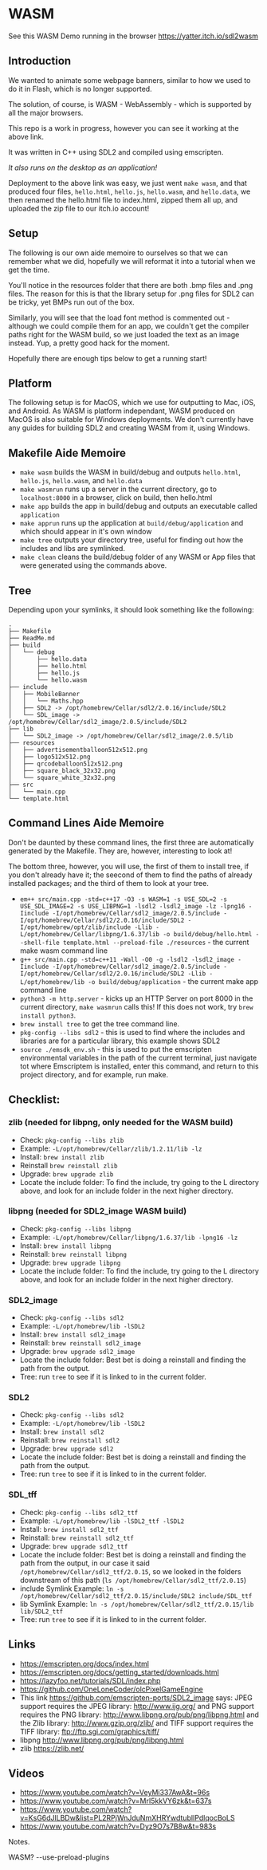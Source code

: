 # WASM

See this WASM Demo running in the browser https://yatter.itch.io/sdl2wasm

## Introduction

We wanted to animate some webpage banners, similar to how we used to do it in Flash, which is no longer supported.

The solution, of course, is WASM - WebAssembly - which is supported by all the major browsers.

This repo is a work in progress, however you can see it working at the above link.

It was written in C++ using SDL2 and compiled using emscripten.

_It also runs on the desktop as an application!_

Deployment to the above link was easy, we just went `make wasm`, and that produced four files, `hello.html`, `hello.js`, `hello.wasm`, and `hello.data`, we then renamed the hello.html file to index.html, zipped them all up, and uploaded the zip file to our itch.io account!

## Setup

The following is our own aide memoire to ourselves so that we can remember what we did, hopefully we will reformat it into a tutorial when we get the time.

You'll notice in the resources folder that there are both .bmp files and .png files. The reason for this is that the library setup for .png files for SDL2 can be tricky, yet BMPs run out of the box.

Similarly, you will see that the load font method is commented out - although we could compile them for an app, we couldn't get the compiler paths right for the WASM build, so we just loaded the text as an image instead. Yup, a pretty good hack for the moment.

Hopefully there are enough tips below to get a running start!

## Platform

The following setup is for MacOS, which we use for outputting to Mac, iOS, and Android. As WASM is platform independant, WASM produced on MacOS is also suitable for Windows deployments. We don't currently have any guides for building SDL2 and creating WASM from it, using Windows.

## Makefile Aide Memoire

- `make wasm` builds the WASM in build/debug and outputs `hello.html`, `hello.js`, `hello.wasm`, and `hello.data`
- `make wasmrun` runs up a server in the current directory, go to `localhost:8000` in a browser, click on build, then hello.html
- `make app` builds the app in build/debug and outputs an executable called `application`
- `make apprun` runs up the application at `build/debug/application` and which should appear in it's own window
- `make tree` outputs your directory tree, useful for finding out how the includes and libs are symlinked.
- `make clean` cleans the build/debug folder of any WASM or App files that were generated using the commands above.

## Tree

Depending upon your symlinks, it should look something like the following:

```
.
├── Makefile
├── ReadMe.md
├── build
│   └── debug
│       ├── hello.data
│       ├── hello.html
│       ├── hello.js
│       └── hello.wasm
├── include
│   ├── MobileBanner
│   │   └── Maths.hpp
│   ├── SDL2 -> /opt/homebrew/Cellar/sdl2/2.0.16/include/SDL2
│   └── SDL_image -> /opt/homebrew/Cellar/sdl2_image/2.0.5/include/SDL2
├── lib
│   └── SDL2_image -> /opt/homebrew/Cellar/sdl2_image/2.0.5/lib
├── resources
│   ├── advertisementballoon512x512.png
│   ├── logo512x512.png
│   ├── qrcodeballoon512x512.png
│   ├── square_black_32x32.png
│   └── square_white_32x32.png
├── src
│   └── main.cpp
└── template.html
```

## Command Lines Aide Memoire

Don't be daunted by these command lines, the first three are automatically generated by the Makefile. They are, however, interesting to look at!

The bottom three, however, you will use, the first of them to install tree, if you don't already have it; the seecond of them to find the paths of already installed packages; and the third of them to look at your tree.

- `em++ src/main.cpp -std=c++17 -O3 -s WASM=1 -s USE_SDL=2 -s USE_SDL_IMAGE=2 -s USE_LIBPNG=1 -lsdl2 -lsdl2_image -lz -lpng16 -Iinclude -I/opt/homebrew/Cellar/sdl2_image/2.0.5/include -I/opt/homebrew/Cellar/sdl2/2.0.16/include/SDL2 -I/opt/homebrew/opt/zlib/include -Llib -L/opt/homebrew/Cellar/libpng/1.6.37/lib -o build/debug/hello.html --shell-file template.html --preload-file ./resources` - the current make wasm command line
- `g++ src/main.cpp -std=c++11 -Wall -O0 -g -lsdl2 -lsdl2_image -Iinclude -I/opt/homebrew/Cellar/sdl2_image/2.0.5/include -I/opt/homebrew/Cellar/sdl2/2.0.16/include/SDL2 -Llib -L/opt/homebrew/lib -o build/debug/application` - the current make app command line
- `python3 -m http.server` - kicks up an HTTP Server on port 8000 in the current directory, `make wasmrun` calls this! If this does not work, try `brew install python3`.
- `brew install tree` to get the tree command line.
- `pkg-config --libs sdl2` - this is used to find where the includes and libraries are for a particular library, this example shows SDL2
- `source ./emsdk_env.sh` - this is used to put the emscripten environmental variables in the path of the current terminal, just navigate tot where Emscriptem is installed, enter this command, and return to this project directory, and for example, run make.

## Checklist:

### zlib (needed for libpng, only needed for the WASM build)

- Check: `pkg-config --libs zlib`
- Example: `-L/opt/homebrew/Cellar/zlib/1.2.11/lib -lz`
- Install: `brew install zlib`
- Reinstall `brew reinstall zlib`
- Upgrade: `brew upgrade zlib`
- Locate the include folder: To find the include, try going to the L directory above, and look for an include folder in the next higher directory.

### libpng (needed for SDL2_image WASM build)

- Check: `pkg-config --libs libpng`
- Example: `-L/opt/homebrew/Cellar/libpng/1.6.37/lib -lpng16 -lz`
- Install: `brew install libpng`
- Reinstall: `brew reinstall libpng`
- Upgrade: `brew upgrade libpng`
- Locate the include folder: To find the include, try going to the L directory above, and look for an include folder in the next higher directory.

### SDL2_image

- Check: `pkg-config --libs sdl2`
- Example: `-L/opt/homebrew/lib -lSDL2`
- Install: `brew install sdl2_image`
- Reinstall: `brew reinstall sdl2_image`
- Upgrade: `brew upgrade sdl2_image`
- Locate the include folder: Best bet is doing a reinstall and finding the path from the output.
- Tree: run `tree` to see if it is linked to in the current folder.

### SDL2

- Check: `pkg-config --libs sdl2`
- Example: `-L/opt/homebrew/lib -lSDL2`
- Install: `brew install sdl2`
- Reinstall: `brew reinstall sdl2`
- Upgrade: `brew upgrade sdl2`
- Locate the include folder: Best bet is doing a reinstall and finding the path from the output.
- Tree: run `tree` to see if it is linked to in the current folder.

### SDL_tff

- Check: `pkg-config --libs sdl2_ttf`
- Example: `-L/opt/homebrew/lib -lSDL2_ttf -lSDL2`
- Install: `brew install sdl2_ttf`
- Reinstall: `brew reinstall sdl2_ttf`
- Upgrade: `brew upgrade sdl2_ttf`
- Locate the include folder: Best bet is doing a reinstall and finding the path from the output, in our case it said `/opt/homebrew/Cellar/sdl2_ttf/2.0.15`, so we looked in the folders downstream of this path (`ls /opt/homebrew/Cellar/sdl2_ttf/2.0.15`)
- include Symlink Example: `ln -s /opt/homebrew/Cellar/sdl2_ttf/2.0.15/include/SDL2 include/SDL_ttf`
- lib Symlink Example: `ln -s /opt/homebrew/Cellar/sdl2_ttf/2.0.15/lib lib/SDL2_ttf`
- Tree: run `tree` to see if it is linked to in the current folder.

## Links

- https://emscripten.org/docs/index.html
- https://emscripten.org/docs/getting_started/downloads.html
- https://lazyfoo.net/tutorials/SDL/index.php
- https://github.com/OneLoneCoder/olcPixelGameEngine
- This link https://github.com/emscripten-ports/SDL2_image says: JPEG support requires the JPEG library: http://www.ijg.org/ and PNG support requires the PNG library: http://www.libpng.org/pub/png/libpng.html and the Zlib library: http://www.gzip.org/zlib/ and TIFF support requires the TIFF library: ftp://ftp.sgi.com/graphics/tiff/
- libpng http://www.libpng.org/pub/png/libpng.html
- zlib https://zlib.net/

## Videos

- https://www.youtube.com/watch?v=VeyMi337AwA&t=96s
- https://www.youtube.com/watch?v=MrI5kkVY6zk&t=637s
- https://www.youtube.com/watch?v=KsG6dJlLBDw&list=PL2RPjWnJduNmXHRYwdtublIPdlqocBoLS
- https://www.youtube.com/watch?v=Dyz9O7s7B8w&t=983s

Notes.

WASM? --use-preload-plugins
